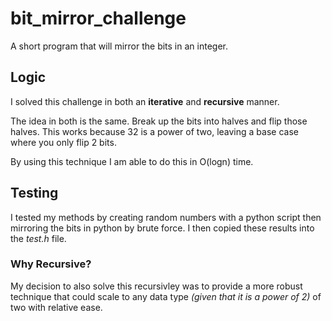 # bit_mirror_challenge
A short program that will mirror the bits in an integer. 


## Logic
I solved this challenge in both an **iterative** and **recursive** manner. 

The idea in both is the same. Break up the bits into halves and flip those halves. 
This works because 32 is a power of two, leaving a base case where you only flip 2 bits. 

By using this technique I am able to do this in O(logn) time. 

## Testing
I tested my methods by creating random numbers with a python script then mirroring the bits in python by brute force. 
I then copied these results into the *test.h* file. 

### Why Recursive?
My decision to also solve this recursivley was to provide a more robust technique that could scale
to any data type *(given that it is a power of 2)* of two with relative ease. 




